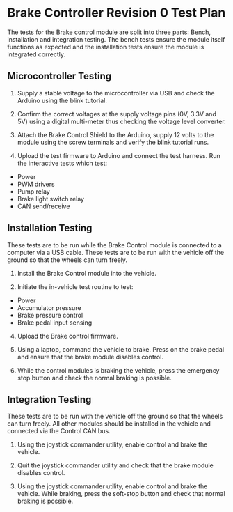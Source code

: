# Brake Controller Revision 0 Test Plan

The tests for the Brake control module are split into three parts: Bench,
installation and integration testing. The bench tests ensure the module itself functions as expected
and the installation tests ensure the module is integrated correctly.

## Microcontroller Testing

1. Supply a stable voltage to the microcontroller via USB and check the Arduino using the
blink tutorial.

2. Confirm the correct voltages at the supply voltage pins (0V, 3.3V and 5V) using a digital multi-meter thus checking the voltage level converter.

3. Attach the Brake Control Shield to the Arduino, supply 12 volts to the module using the screw terminals and verify the blink tutorial runs.

4. Upload the test firmware to Arduino and connect the test harness. Run the interactive tests which test:
  - Power
  - PWM drivers
  - Pump relay
  - Brake light switch relay
  - CAN send/receive



## Installation Testing
These tests are to be run while the Brake Control module is connected to a computer
via a USB cable. These tests are to be run with the vehicle off the ground so that the wheels can turn freely.

1. Install the Brake Control module into the vehicle.

2. Initiate the in-vehicle test routine to test:
 - Power
 - Accumulator pressure
 - Brake pressure control
 - Brake pedal input sensing

4. Upload the Brake control firmware.

5. Using a laptop, command the vehicle to brake. Press on the brake pedal and ensure
that the brake module disables control.

6. While the control modules is braking the vehicle, press the emergency stop button and
check the normal braking is possible.

## Integration Testing
These tests are to be run with the vehicle off the ground so that the wheels can turn freely. All other modules should be installed in the vehicle and connected via the Control CAN bus.

1. Using the joystick commander utility, enable control and brake the vehicle.

2. Quit the joystick commander utility and check that the brake module disables control.

3. Using the joystick commander utility, enable control and brake the vehicle. While braking, press the soft-stop button and check that normal braking is possible.
